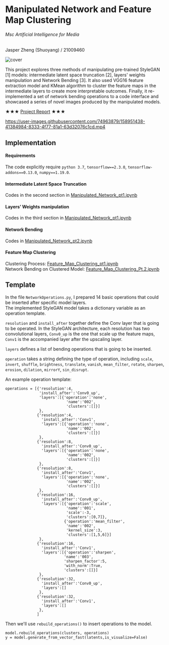 # Manipulated Network and Feature Map Clustering  
###### Msc Artificial Intelligence for Media     
Jasper Zheng (Shuoyang) / 21009460  

![cover](./git_graphics/01.png)   

This project explores three methods of manipulating pre-trained StyleGAN [1] models: intermediate latent space truncation [2], layers' weights manipulation and Network Bending [3]. It also used VGG16 feature extraction model and KMean algorithm to cluster the feature maps in the intermediate layers to create more interpretable outcomes. Finally, it re-implemented a set of network bending operations to a code interface and showcased a series of novel images produced by the manipulated models.  

★★★ [Project Report](./project_report.pdf) ★★★ 



https://user-images.githubusercontent.com/74963879/158951438-41384984-8333-4f77-81a1-63d32076c1cd.mp4



## Implementation    

#### Requirements  
The code explicitly require `python 3.7`, `tensorflow==2.3.0`, `tensorflow-addons==0.13.0`, `numpy==1.19.0`.  


#### Intermediate Latent Space Truncation  

Codes in the second section in [Manipulated_Network_pt1.ipynb](https://github.com/jasper-zheng/manipulated-network/blob/main/codes/Manipulated_Network_pt1.ipynb)  


#### Layers’ Weights manipulation  

Codes in the third section in [Manipulated_Network_pt1.ipynb](https://github.com/jasper-zheng/manipulated-network/blob/main/codes/Manipulated_Network_pt1.ipynb)    


#### Network Bending  

Codes in [Manipulated_Network_pt2.ipynb](https://github.com/jasper-zheng/manipulated-network/blob/main/codes/Manipulated_Network_pt2.ipynb)

#### Feature Map Clustering  
Clustering Process: [Feature_Map_Clustering_pt1.ipynb](https://github.com/jasper-zheng/manipulated-network/blob/main/codes/Feature_Map_Clustering_pt1.ipynb)  
Network Bending on Clustered Model: [Feature_Map_Clustering_Pt.2.ipynb](https://github.com/jasper-zheng/manipulated-network/blob/main/codes/Feature_Map_Clustering_Pt.2.ipynb)  

## Template  

In the file `NetworkOperations.py`, I prepared 14 basic operations that could be inserted after specific model layers.   
The implemented StyleGAN model takes a dictionary variable as an operation template.  

`resolution` and `install_after` together define the Conv layer that is going to be operated. In the StyleGAN architecture, each resolution has two convolutional layers, `Conv0_up` is the one that scale up the feature maps, `Conv1` is the accompanied layer after the upscaling layer.  

`layers` defines a list of bending operations that is going to be inserted.  

`operation` takes a string defining the type of operation, including `scale`, `invert`, `shuffle`, `brightness`, `translate`, `vanish`, `mean_filter`, `rotate`, `sharpen`, `erosion`, `dilation`, `mirrorY`, `sin_disrupt`.    

An example operation template:  
```
operations = [{'resolution':4,
               'install_after':'Conv0_up',
               'layers':[{'operation':'none',
                           'name':'002',
                           'clusters':[]}]
               },
              {'resolution':4,
                'install_after':'Conv1',
                'layers':[{'operation':'none',
                           'name':'002',
                           'clusters':[]}]
               },
              {'resolution':8,
                'install_after':'Conv0_up',
                'layers':[{'operation':'none',
                           'name':'002',
                           'clusters':[]}]
               },
              {'resolution':8,
                'install_after':'Conv1',
                'layers':[{'operation':'none',
                           'name':'002',
                           'clusters':[]}]
               },
              {'resolution':16,
                'install_after':'Conv0_up',
                'layers':[{'operation':'scale',
                           'name':'001',
                           'scale':-3,
                           'clusters':[0,7]},
                          {'operation':'mean_filter',
                           'name':'002',
                           'kernel_size':3,
                           'clusters':[1,5,6]}]
               },
              {'resolution':16,
                'install_after':'Conv1',
                'layers':[{'operation':'sharpen',
                          'name':'003',
                          'sharpen_factor':5,
                          'with_norm':True,
                          'clusters':[]}]
               },
              {'resolution':32,
                'install_after':'Conv0_up',
                'layers':[]
               },
              {'resolution':32,
                'install_after':'Conv1',
                'layers':[]
               },
              ]
```
Then we'll use `rebuild_operations()` to insert operations to the model.   


```
model.rebuild_operations(clusters, operations)
y = model.generate_from_vector_fast(latents,is_visualize=False)

```
